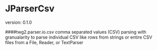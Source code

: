 JParserCsv
==============
version: 0.1.0

####twg2.parser.io.csv
comma separated values (CSV) parsing with granualarity to parse individual CSV like rows from strings or entire CSV files from a File, Reader, or TextParser
